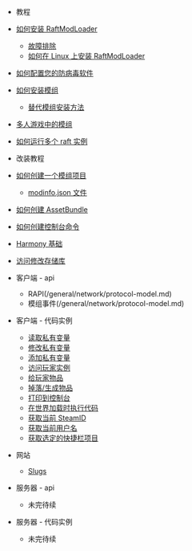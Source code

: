 - 教程
- [如何安装 RaftModLoader](/general/algorithm/README.md)
  - [故障排除](/general/algorithm/data-structures/stack/README.zh-CN.md)
  - [如何在 Linux 上安装 RaftModLoader](/general/algorithm/data-structures/queue/README.zh-CN.md)
- [如何配置您的防病毒软件](/general/design-pattern/README.md)
- [如何安装模组](/general/network/protocol-model.md)
  - [替代模组安装方法](/general/network/protocol-model.md)
- [多人游戏中的模组](/general/network/protocol-model.md)
- [如何运行多个 raft 实例](/general/network/protocol-model.md)
- 改装教程
- [如何创建一个模组项目](/general/network/protocol-model.md)
  - [modinfo.json 文件](/general/network/protocol-model.md)
- [如何创建 AssetBundle](/general/network/protocol-model.md)
- [如何创建控制台命令](/general/network/protocol-model.md)
- [Harmony 基础](/general/network/protocol-model.md)
- [访问修改存储库](/general/network/protocol-model.md)


- 客户端 - api
  - RAPI(/general/network/protocol-model.md)
  - 模组事件(/general/network/protocol-model.md)


- 客户端 - 代码实例
  - [读取私有变量](/general/network/protocol-model.md)
  - [修改私有变量](/general/network/protocol-model.md)
  - [添加私有变量](/general/network/protocol-model.md)
  - [访问玩家实例](/general/network/protocol-model.md)
  - [给玩家物品](/general/network/protocol-model.md)
  - [掉落/生成物品](/general/network/protocol-model.md)
  - [打印到控制台](/general/network/protocol-model.md)
  - [在世界加载时执行代码](/general/network/protocol-model.md)
  - [获取当前 SteamID](/general/network/protocol-model.md)
  - [获取当前用户名](/general/network/protocol-model.md)
  - [获取选定的快捷栏项目](/general/network/protocol-model.md)


- 网站
  - [Slugs](/general/network/protocol-model.md)


- 服务器 - api
  - 未完待续


- 服务器 - 代码实例
  - 未完待续
